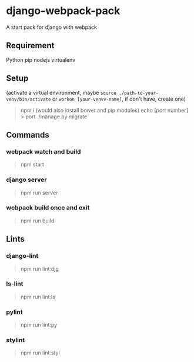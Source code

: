 # django-webpack-pack
A start pack for django with webpack

## Requirement
Python
pip
nodejs
virtualenv

## Setup
(activate a virtual environment, maybe `source ./path-to-your-venv/bin/activate` or `workon [your-venvv-name]`, if don't have, create one)
> npm i     (would also install bower and pip modules)
> echo [port number] > port
> ./manage.py migrate

## Commands

### webpack watch and build
> npm start

### django server
> npm run server

### webpack build once and exit
> npm run build

## Lints

### django-lint
> npm run lint:djg

### ls-lint
> npm run lint:ls

### pylint
> npm run lint:py

### stylint
> npm run lint:styl
